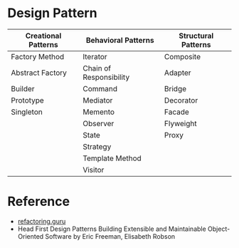 # Design Pattern

| Creational Patterns | Behavioral Patterns | Structural Patterns |
|---------------------|---------------------|---------------------|
| Factory Method | Iterator | Composite |
| Abstract Factory | Chain of Responsibility | Adapter |
| Builder | Command | Bridge |
| Prototype | Mediator | Decorator |
| Singleton | Memento | Facade |
|  | Observer | Flyweight |
|  | State | Proxy |
|  | Strategy |  |
|  | Template Method |  |
|  | Visitor |  |

# Reference
* [refactoring.guru](https://refactoring.guru/design-patterns)
* Head First Design Patterns Building Extensible and Maintainable Object-Oriented Software by Eric Freeman, Elisabeth Robson